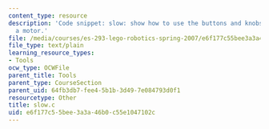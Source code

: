 ```yaml
---
content_type: resource
description: 'Code snippet: slow: show how to use the buttons and knobs to control
  a motor.'
file: /media/courses/es-293-lego-robotics-spring-2007/e6f177c55bee3a3a46b0c55e1047102c_slow.c
file_type: text/plain
learning_resource_types:
- Tools
ocw_type: OCWFile
parent_title: Tools
parent_type: CourseSection
parent_uid: 64fb3db7-fee4-5b1b-3d49-7e084793d0f1
resourcetype: Other
title: slow.c
uid: e6f177c5-5bee-3a3a-46b0-c55e1047102c
---
```

